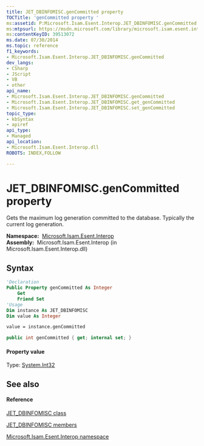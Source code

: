 ```yaml
---
title: JET_DBINFOMISC.genCommitted property 
TOCTitle: 'genCommitted property '
ms:assetid: P:Microsoft.Isam.Esent.Interop.JET_DBINFOMISC.genCommitted
ms:mtpsurl: https://msdn.microsoft.com/library/microsoft.isam.esent.interop.jet_dbinfomisc.gencommitted(v=EXCHG.10)
ms:contentKeyID: 39513072
ms.date: 07/30/2014
ms.topic: reference
f1_keywords:
- Microsoft.Isam.Esent.Interop.JET_DBINFOMISC.genCommitted
dev_langs:
- CSharp
- JScript
- VB
- other
api_name: 
- Microsoft.Isam.Esent.Interop.JET_DBINFOMISC.genCommitted
- Microsoft.Isam.Esent.Interop.JET_DBINFOMISC.get_genCommitted
- Microsoft.Isam.Esent.Interop.JET_DBINFOMISC.set_genCommitted
topic_type: 
- kbSyntax
- apiref
api_type: 
- Managed
api_location: 
- Microsoft.Isam.Esent.Interop.dll
ROBOTS: INDEX,FOLLOW

---
```


# JET_DBINFOMISC.genCommitted property

Gets the maximum log generation committed to the database. Typically the current log generation.

**Namespace:**  [Microsoft.Isam.Esent.Interop](./microsoft.isam.esent.interop-namespace.md)  
**Assembly:**  Microsoft.Isam.Esent.Interop (in Microsoft.Isam.Esent.Interop.dll)

## Syntax

``` vb
'Declaration
Public Property genCommitted As Integer
    Get
    Friend Set
'Usage
Dim instance As JET_DBINFOMISC
Dim value As Integer

value = instance.genCommitted
```

``` csharp
public int genCommitted { get; internal set; }
```

#### Property value

Type: [System.Int32](/dotnet/api/system.int32)  

## See also

#### Reference

[JET_DBINFOMISC class](./jet-dbinfomisc-class.md)

[JET_DBINFOMISC members](./jet-dbinfomisc-members.md)

[Microsoft.Isam.Esent.Interop namespace](./microsoft.isam.esent.interop-namespace.md)